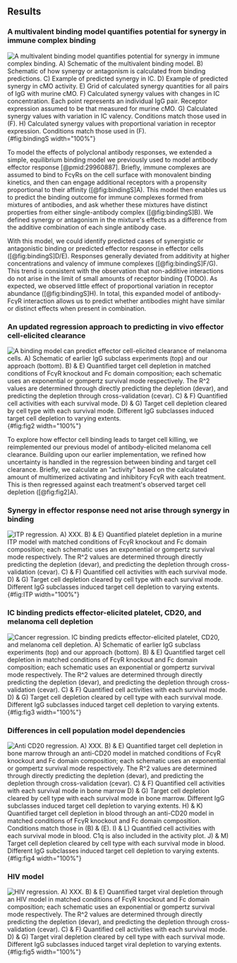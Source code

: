 ## Results

### A multivalent binding model quantifies potential for synergy in immune complex binding

![**A multivalent binding model quantifies potential for synergy in immune complex binding.** A) Schematic of the multivalent binding model. B) Schematic of how synergy or antagonism is calculated from binding predictions. C) Example of predicted synergy in IC. D) Example of predicted synergy in cMO activity. E) Grid of calculated synergy quantities for all pairs of IgG with murine cMO. F) Calculated synergy values with changes in IC concentration. Each point represents an individual IgG pair. Receptor expression assumed to be that measured for murine cMO. G) Calculated synergy values with variation in IC valency. Conditions match those used in (F). H) Calculated synergy values with proportional variation in receptor expression. Conditions match those used in (F).](./output/figureB1.svg "Figure 1"){#fig:bindingS width="100%"}

To model the effects of polyclonal antibody responses, we extended a simple, equilibrium binding model we previously used to model antibody effector response [@pmid:29960887]. Briefly, immune complexes are assumed to bind to FcγRs on the cell surface with monovalent binding kinetics, and then can engage additional receptors with a propensity proportional to their affinity ([@fig:bindingS]A). This model then enables us to predict the binding outcome for immune complexes formed from mixtures of antibodies, and ask whether these mixtures have distinct properties from either single-antibody complex ([@fig:bindingS]B). We defined synergy or antagonism in the mixture's effects as a difference from the additive combination of each single antibody case.

With this model, we could identify predicted cases of synergistic or antagonistic binding or predicted effector response in effector cells ([@fig:bindingS]D/E). Responses generally deviated from additivity at higher concentrations and valency of immune complexes ([@fig:bindingS]F/G). This trend is consistent with the observation that non-additive interactions do not arise in the limit of small amounts of receptor binding (TODO). As expected, we observed little effect of proportional variation in receptor abundance ([@fig:bindingS]H). In total, this expanded model of antibody-FcγR interaction allows us to predict whether antibodies might have similar or distinct effects when present in combination.

### An updated regression approach to predicting in vivo effector cell-elicited clearance

![**A binding model can predict effector cell-elicited clearance of melanoma cells.** A) Schematic of earlier IgG subclass experiments (top) and our approach (bottom). B) & E) Quantified target cell depletion in matched conditions of FcγR knockout and Fc domain composition; each schematic uses an exponential or gompertz survival mode respectively. The R^2 values are determined through directly predicting the depletion (devar), and predicting the depletion through cross-validation (cevar). C) & F) Quantified cell activities with each survival mode. D) & G) Target cell depletion cleared by cell type with each survival mode. Different IgG subclasses induced target cell depletion to varying extents.](./output/figureB2.svg "Figure 2"){#fig:fig2 width="100%"}

To explore how effector cell binding leads to target cell killing, we reimplemented our previous model of antibody-elicited melanoma cell clearance. Building upon our earlier implementation, we refined how uncertainty is handled in the regression between binding and target cell clearance. Briefly, we calculate an "activity" based on the calculated amount of multimerized activating and inhibitory FcγR with each treatment. This is then regressed against each treatment's observed target cell depletion ([@fig:fig2]A). 



<!-- Not edited past here. -->

### Synergy in effector response need not arise through synergy in binding

![**ITP regression.** A) XXX. B) & E) Quantified platelet depletion in a murine ITP model with matched conditions of FcγR knockout and Fc domain composition; each schematic uses an exponential or gompertz survival mode respectively. The R^2 values are determined through directly predicting the depletion (devar), and predicting the depletion through cross-validation (cevar). C) & F) Quantified cell activities with each survival mode. D) & G) Target cell depletion cleared by cell type with each survival mode. Different IgG subclasses induced target cell depletion to varying extents.](./output/figureB2.svg "Figure 2"){#fig:ITP width="100%"}

### IC binding predicts effector-elicited platelet, CD20, and melanoma cell depletion

![**Cancer regression.** IC binding predicts effector-elicited platelet, CD20, and melanoma cell depletion. A) Schematic of earlier IgG subclass experiments (top) and our approach (bottom). B) & E) Quantified target cell depletion in matched conditions of FcγR knockout and Fc domain composition; each schematic uses an exponential or gompertz survival mode respectively. The R^2 values are determined through directly predicting the depletion (devar), and predicting the depletion through cross-validation (cevar). C) & F) Quantified cell activities with each survival mode. D) & G) Target cell depletion cleared by cell type with each survival mode. Different IgG subclasses induced target cell depletion to varying extents.](./output/figureB3.svg "Figure 3"){#fig:fig3 width="100%"}

### Differences in cell population model dependencies

![**Anti CD20 regression.** A) XXX. B) & E) Quantified target cell depletion in bone marrow through an anti-CD20 model in matched conditions of FcγR knockout and Fc domain composition; each schematic uses an exponential or gompertz survival mode respectively. The R^2 values are determined through directly predicting the depletion (devar), and predicting the depletion through cross-validation (cevar). C) & F) Quantified cell activities with each survival mode in bone marrow D) & G) Target cell depletion cleared by cell type with each survival mode in bone marrow. Different IgG subclasses induced target cell depletion to varying extents. H) & K) Quantified target cell depletion in blood through an anti-CD20 model in matched conditions of FcγR knockout and Fc domain composition. Conditions match those in (B) & (E). I) & L) Quantified cell activities with each survival mode in blood. C1q is also included in the activity plot. J) & M) Target cell depletion cleared by cell type with each survival mode in blood. Different IgG subclasses induced target cell depletion to varying extents.](./output/figureB4.svg "Figure 4"){#fig:fig4 width="100%"}

### HIV model

![**HIV regression.** A) XXX. B) & E) Quantified target viral depletion through an HIV model in matched conditions of FcγR knockout and Fc domain composition; each schematic uses an exponential or gompertz survival mode respectively. The R^2 values are determined through directly predicting the depletion (devar), and predicting the depletion through cross-validation (cevar). C) & F) Quantified cell activities with each survival mode. D) & G) Target viral depletion cleared by cell type with each survival mode. Different IgG subclasses induced target viral depletion to varying extents.](./output/figureB5.svg "Figure 5"){#fig:fig5 width="100%"}


